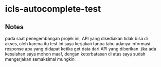 # icls-autocomplete-test

## Notes
pada saat penegembangan projek ini, API yang disediakan tidak bisa di akses, oleh karena itu test ini saya kerjakan tanpa tahu adanya informasi response apa yang didapat ketika get data dari API yang diberikan.
jika ada kesalahan saya mohon maaf, dengan keterbatasan di atas saya sudah mengerjakan semaksimal mungkin.
